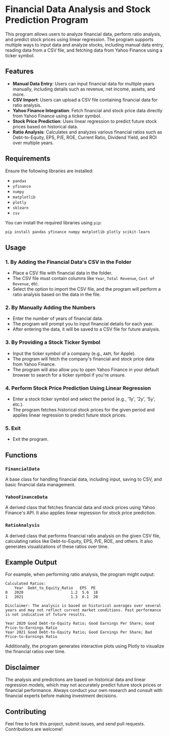 

# Financial Data Analysis and Stock Prediction Program

This program allows users to analyze financial data, perform ratio analysis, and predict stock prices using linear regression. The program supports multiple ways to input data and analyze stocks, including manual data entry, reading data from a CSV file, and fetching data from Yahoo Finance using a ticker symbol.

## Features

- **Manual Data Entry**: Users can input financial data for multiple years manually, including details such as revenue, net income, assets, and more.
- **CSV Import**: Users can upload a CSV file containing financial data for ratio analysis.
- **Yahoo Finance Integration**: Fetch financial and stock price data directly from Yahoo Finance using a ticker symbol.
- **Stock Price Prediction**: Uses linear regression to predict future stock prices based on historical data.
- **Ratio Analysis**: Calculates and analyzes various financial ratios such as Debt-to-Equity, EPS, P/E, ROE, Current Ratio, Dividend Yield, and ROI over multiple years.

## Requirements

Ensure the following libraries are installed:

- `pandas`
- `yfinance`
- `numpy`
- `matplotlib`
- `plotly`
- `sklearn`
- `csv`

You can install the required libraries using `pip`:

```bash
pip install pandas yfinance numpy matplotlib plotly scikit-learn
```

## Usage

### 1. **By Adding the Financial Data's CSV in the Folder**
   - Place a CSV file with financial data in the folder.
   - The CSV file must contain columns like `Year`, `Total Revenue`, `Cost of Revenue`, etc.
   - Select the option to import the CSV file, and the program will perform a ratio analysis based on the data in the file.

### 2. **By Manually Adding the Numbers**
   - Enter the number of years of financial data.
   - The program will prompt you to input financial details for each year.
   - After entering the data, it will be saved to a CSV file for future analysis.

### 3. **By Providing a Stock Ticker Symbol**
   - Input the ticker symbol of a company (e.g., `AAPL` for Apple).
   - The program will fetch the company's financial and stock price data from Yahoo Finance.
   - The program will also allow you to open Yahoo Finance in your default browser to search for a ticker symbol if you're unsure.

### 4. **Perform Stock Price Prediction Using Linear Regression**
   - Enter a stock ticker symbol and select the period (e.g., '1y', '2y', '5y', etc.).
   - The program fetches historical stock prices for the given period and applies linear regression to predict future stock prices.

### 5. **Exit**
   - Exit the program.

## Functions

### `FinancialData`
A base class for handling financial data, including input, saving to CSV, and basic financial data management.

### `YahooFinanceData`
A derived class that fetches financial data and stock prices using Yahoo Finance's API. It also applies linear regression for stock price prediction.

### `RatioAnalysis`
A derived class that performs financial ratio analysis on the given CSV file, calculating ratios like Debt-to-Equity, EPS, P/E, ROE, and others. It also generates visualizations of these ratios over time.

## Example Output

For example, when performing ratio analysis, the program might output:

```
Calculated Ratios:
    Year  Debt_to_Equity_Ratio   EPS  PE
0   2020                     1.2  5.6  18
1   2021                     1.3  6.1  20

Disclaimer: The analysis is based on historical averages over several years and may not reflect current market conditions. Past performance is not indicative of future results.

Year 2020 Good Debt-to-Equity Ratio; Good Earnings Per Share; Good Price-to-Earnings Ratio
Year 2021 Good Debt-to-Equity Ratio; Good Earnings Per Share; Bad Price-to-Earnings Ratio
```

Additionally, the program generates interactive plots using Plotly to visualize the financial ratios over time.

## Disclaimer

The analysis and predictions are based on historical data and linear regression models, which may not accurately predict future stock prices or financial performance. Always conduct your own research and consult with financial experts before making investment decisions.

## Contributing

Feel free to fork this project, submit issues, and send pull requests. Contributions are welcome!

